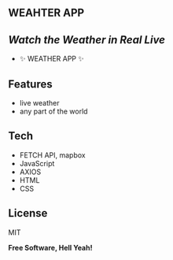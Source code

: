 ## WEAHTER APP
## _Watch the Weather in Real Live_


- ✨ WEATHER APP ✨
 

## Features

- live weather
- any part of the world



## Tech


- FETCH API, mapbox
- JavaScript
- AXIOS
- HTML
- CSS



## License

MIT

**Free Software, Hell Yeah!**

